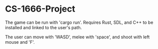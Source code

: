 # CS-1666-Project

The game can be run with 'cargo run'. Requires Rust, SDL, and C++ to be installed and linked to the user's path. 

The user can move with 'WASD', melee with 'space', and shoot with left mouse and 'F'. 
